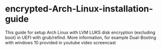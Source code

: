 # encrypted-Arch-Linux-installation-guide
This guide for setup Arch Linux with LVM LUKS disk encryption (excluding boot) in UEFI with grub/refind. More information, for example Dual-Booting with windows 10 provided in youtube video screencast
